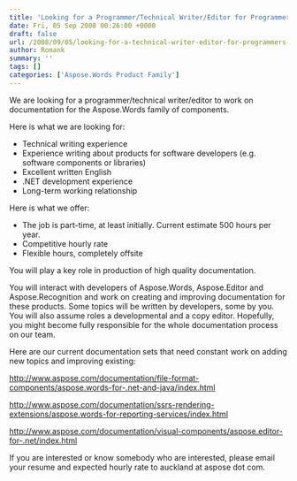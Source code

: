 ```yaml
---
title: 'Looking for a Programmer/Technical Writer/Editor for Programmers'' Documentation'
date: Fri, 05 Sep 2008 00:26:00 +0000
draft: false
url: /2008/09/05/looking-for-a-technical-writer-editor-for-programmers-documentation/
author: Romank
summary: ''
tags: []
categories: ['Aspose.Words Product Family']
---
```


We are looking for a programmer/technical writer/editor to work on documentation for the Aspose.Words family of components.

Here is what we are looking for:

*   Technical writing experience
*   Experience writing about products for software developers (e.g. software components or libraries)
*   Excellent written English
*   .NET development experience
*   Long-term working relationship

Here is what we offer:

*   The job is part-time, at least initially. Current estimate 500 hours per year.
*   Competitive hourly rate
*   Flexible hours, completely offsite

You will play a key role in production of high quality documentation.

You will interact with developers of Aspose.Words, Aspose.Editor and Aspose.Recognition and work on creating and improving documentation for these products. Some topics will be written by developers, some by you. You will also assume roles a developmental and a copy editor. Hopefully, you might become fully responsible for the whole documentation process on our team.

Here are our current documentation sets that need constant work on adding new topics and improving existing:

http://www.aspose.com/documentation/file-format-components/aspose.words-for-.net-and-java/index.html

http://www.aspose.com/documentation/ssrs-rendering-extensions/aspose.words-for-reporting-services/index.html

http://www.aspose.com/documentation/visual-components/aspose.editor-for-.net/index.html

If you are interested or know somebody who are interested, please email your resume and expected hourly rate to auckland at aspose dot com.








